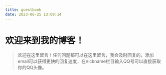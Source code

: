 ```yaml
---
title: guestbook
date: 2023-06-25 13:09:14
---
```

# 欢迎来到我的博客！

> 欢迎在这里留言！任何问题都可以在这里留言，我会及时回复的，添加email可以获得更快的回复速度，在nickname栏目输入QQ号可以直接获取你的QQ头像。